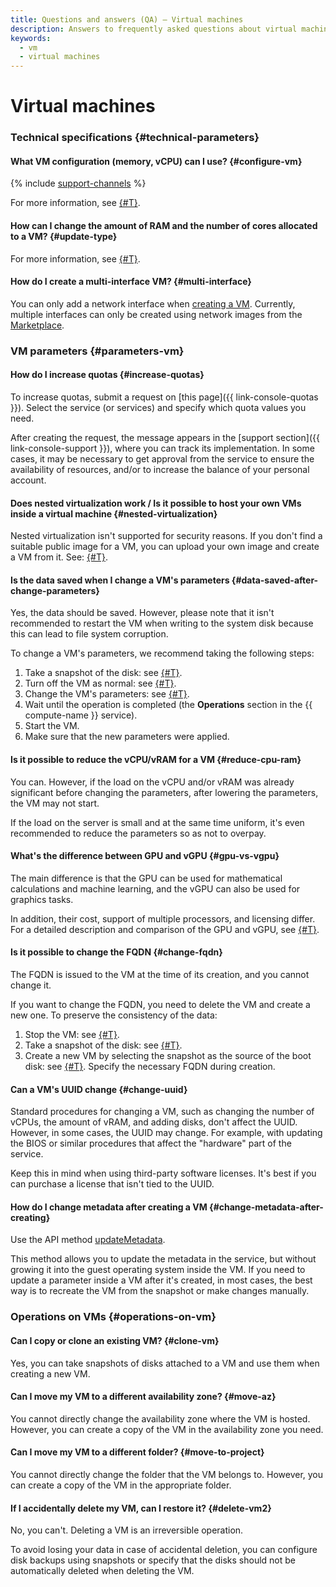 ```yaml
---
title: Questions and answers (QA) – Virtual machines
description: Answers to frequently asked questions about virtual machines in Yandex Cloud infrastructure. Technical characteristics, operations with virtual machines. What virtual machine configuration (memory, processor) you can use.
keywords:
  - vm
  - virtual machines
---
```


# Virtual machines

### Technical specifications {#technical-parameters}

#### What VM configuration (memory, vCPU) can I use? {#configure-vm}

{% include [support-channels](../../_includes/compute/compute-resources.md) %}

For more information, see [{#T}](../concepts/performance-levels.md).

#### How can I change the amount of RAM and the number of cores allocated to a VM? {#update-type}

For more information, see [{#T}](../operations/vm-control/vm-update-resources.md).

#### How do I create a multi-interface VM? {#multi-interface}

You can only add a network interface when [creating a VM](../operations/index.md#vm-create). Currently, multiple interfaces can only be created using network images from the [Marketplace](https://cloud.yandex.com/marketplace?categories=network).

### VM parameters {#parameters-vm}

#### How do I increase quotas {#increase-quotas}

To increase quotas, submit a request on [this page]({{ link-console-quotas }}). Select the service (or services) and specify which quota values you need.

After creating the request, the message appears in the [support section]({{ link-console-support }}), where you can track its implementation. In some cases, it may be necessary to get approval from the service to ensure the availability of resources, and/or to increase the balance of your personal account.

#### Does nested virtualization work / Is it possible to host your own VMs inside a virtual machine {#nested-virtualization}

Nested virtualization isn't supported for security reasons. If you don't find a suitable public image for a VM, you can upload your own image and create a VM from it. See: [{#T}](../operations/vm-create/create-from-user-image.md).

#### Is the data saved when I change a VM's parameters {#data-saved-after-change-parameters}

Yes, the data should be saved. However, please note that it isn't recommended to restart the VM when writing to the system disk because this can lead to file system corruption.

To change a VM's parameters, we recommend taking the following steps:
1. Take a snapshot of the disk: see [{#T}](../operations/disk-control/create-snapshot.md).
1. Turn off the VM as normal: see [{#T}](../operations/vm-control/vm-stop-and-start.md).
1. Change the VM's parameters: see [{#T}](../operations/vm-control/vm-update-resources.md).
1. Wait until the operation is completed (the **Operations** section in the {{ compute-name }} service).
1. Start the VM.
1. Make sure that the new parameters were applied.

#### Is it possible to reduce the vCPU/vRAM for a VM {#reduce-cpu-ram}

You can. However, if the load on the vCPU and/or vRAM was already significant before changing the parameters, after lowering the parameters, the VM may not start.

If the load on the server is small and at the same time uniform, it's even recommended to reduce the parameters so as not to overpay.

#### What's the difference between GPU and vGPU {#gpu-vs-vgpu}

The main difference is that the GPU can be used for mathematical calculations and machine learning, and the vGPU can also be used for graphics tasks.

In addition, their cost, support of multiple processors, and licensing differ. For a detailed description and comparison of the GPU and vGPU, see [{#T}](../concepts/gpus.md).

#### Is it possible to change the FQDN {#change-fqdn}

The FQDN is issued to the VM at the time of its creation, and you cannot change it.

If you want to change the FQDN, you need to delete the VM and create a new one. To preserve the consistency of the data:
1. Stop the VM: see [{#T}](../operations/vm-control/vm-stop-and-start.md#stop).
1. Take a snapshot of the disk: see [{#T}](../operations/disk-control/create-snapshot.md).
1. Create a new VM by selecting the snapshot as the source of the boot disk: see [{#T}](../operations/vm-create/create-from-snapshots.md). Specify the necessary FQDN during creation.

#### Can a VM's UUID change {#change-uuid}

Standard procedures for changing a VM, such as changing the number of vCPUs, the amount of vRAM, and adding disks, don't affect the UUID. However, in some cases, the UUID may change. For example, with updating the BIOS or similar procedures that affect the "hardware" part of the service.

Keep this in mind when using third-party software licenses. It's best if you can purchase a license that isn't tied to the UUID.

#### How do I change metadata after creating a VM {#change-metadata-after-creating}

Use the API method [updateMetadata](../api-ref/Instance/updateMetadata.md).

This method allows you to update the metadata in the service, but without growing it into the guest operating system inside the VM. If you need to update a parameter inside a VM after it's created, in most cases, the best way is to recreate the VM from the snapshot or make changes manually.

### Operations on VMs {#operations-on-vm}

#### Can I copy or clone an existing VM? {#clone-vm}

Yes, you can take snapshots of disks attached to a VM and use them when creating a new VM.



#### Can I move my VM to a different availability zone? {#move-az}

You cannot directly change the availability zone where the VM is hosted. However, you can create a copy of the VM in the availability zone you need.



#### Can I move my VM to a different folder? {#move-to-project}

You cannot directly change the folder that the VM belongs to. However, you can create a copy of the VM in the appropriate folder.

#### If I accidentally delete my VM, can I restore it? {#delete-vm2}

No, you can't. Deleting a VM is an irreversible operation.

To avoid losing your data in case of accidental deletion, you can configure disk backups using snapshots or specify that the disks should not be automatically deleted when deleting the VM.
